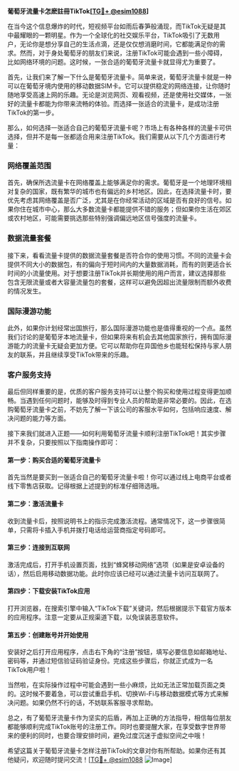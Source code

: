**葡萄牙流量卡怎麽註冊TikTok[[TG💪+ @esim1088](https://t.me/s/esim1088)]**

在当今这个信息爆炸的时代，短视频平台如雨后春笋般涌现，而TikTok无疑是其中最耀眼的一颗明星。作为一个全球化的社交娱乐平台，TikTok吸引了无数用户，无论你是想分享自己的生活点滴，还是仅仅想消磨时间，它都能满足你的需求。然而，对于身处葡萄牙的朋友们来说，注册TikTok可能会遇到一些小障碍，比如网络环境的问题。这时候，一张合适的葡萄牙流量卡就显得尤为重要了。

首先，让我们来了解一下什么是葡萄牙流量卡。简单来说，葡萄牙流量卡就是一种可以在葡萄牙境内使用的移动数据SIM卡。它可以提供稳定的网络连接，让你随时随地享受高速上网的乐趣。无论是浏览网页、观看视频，还是使用社交媒体，一张好的流量卡都能为你带来流畅的体验。而选择一张适合的流量卡，是成功注册TikTok的第一步。

那么，如何选择一张适合自己的葡萄牙流量卡呢？市场上有各种各样的流量卡可供选择，但并不是每一张都适合用来注册TikTok。我们需要从以下几个方面进行考量：

### 网络覆盖范围

首先，确保所选流量卡在网络覆盖上能够满足你的需求。葡萄牙是一个地理环境相对复杂的国家，既有繁华的城市也有偏远的乡村地区。因此，在选择流量卡时，要优先考虑其网络覆盖是否广泛，尤其是在你经常活动的区域是否有良好的信号。如果你住在城市中心，那么大多数流量卡都能提供不错的服务；但如果你生活在郊区或农村地区，可能需要挑选那些特别强调偏远地区信号强度的流量卡。

### 数据流量套餐

接下来，看看流量卡提供的数据流量套餐是否符合你的使用习惯。不同的流量卡会提供不同大小的数据包，有的偏向于短时间内的大量数据消耗，而有的则更适合长时间的小流量使用。对于想要注册TikTok并长期使用的用户而言，建议选择那些包含无限流量或者大容量流量包的套餐，这样可以避免因超出流量限制而额外收费的情况发生。

### 国际漫游功能

此外，如果你计划经常出国旅行，那么国际漫游功能也是值得重视的一个点。虽然我们讨论的是葡萄牙本地流量卡，但如果将来有机会去其他国家旅行，拥有国际漫游能力的流量卡无疑会更加方便。它可以帮助你在异国他乡也能轻松保持与家人朋友的联系，并且继续享受TikTok带来的乐趣。

### 客户服务支持

最后但同样重要的是，优质的客户服务支持可以让整个购买和使用过程变得更加顺畅。当遇到任何问题时，能够及时得到专业人员的帮助是非常必要的。因此，在选购葡萄牙流量卡之前，不妨先了解一下该公司的客服水平如何，包括响应速度、解决问题的能力等方面。

接下来我们就进入正题——如何利用葡萄牙流量卡顺利注册TikTok吧！其实步骤并不复杂，只要按照以下指南操作即可：

#### 第一步：购买合适的葡萄牙流量卡

首先当然是要买到一张适合自己的葡萄牙流量卡啦！你可以通过线上电商平台或者线下零售店获取。记得根据上述提到的标准仔细筛选哦。

#### 第二步：激活流量卡

收到流量卡后，按照说明书上的指示完成激活流程。通常情况下，这一步骤很简单，只需将卡插入手机并拨打电话给运营商指定号码即可。

#### 第三步：连接到互联网

激活完成后，打开手机设置页面，找到“蜂窝移动网络”选项（如果是安卓设备的话），然后启用移动数据功能。此时你应该已经可以通过流量卡访问互联网了。

#### 第四步：下载安装TikTok应用

打开浏览器，在搜索引擎中输入“TikTok下载”关键词，然后根据提示下载官方版本的应用程序。注意一定要从正规渠道下载，以免误装恶意软件。

#### 第五步：创建账号并开始使用

安装好之后打开应用程序，点击右下角的“注册”按钮，填写必要信息如邮箱地址、密码等，并通过短信验证码验证身份。完成这些步骤后，你就正式成为一名TikTok用户啦！

当然啦，在实际操作过程中可能会遇到一些小麻烦，比如无法正常加载页面之类的。这时候不要着急，可以尝试重启手机、切换Wi-Fi与移动数据模式等方式来解决问题。如果仍然不行的话，不妨联系客服寻求帮助。

总之，有了葡萄牙流量卡作为坚实的后盾，再加上正确的方法指导，相信每位朋友都能够顺利完成TikTok账号的注册工作。同时也要提醒大家，在享受数字世界带来的便利的同时，也要合理安排时间，避免过度沉迷于虚拟空间之中哦！

希望这篇关于葡萄牙流量卡怎样注册TikTok的文章对你有所帮助。如果你还有其他疑问，欢迎随时提问交流！[[TG💪+ @esim1088](https://t.me/s/esim1088) ![Image](https://i.postimg.cc/4NQfJmqS/Snipaste-2025-05-13-00-14-12.png)]